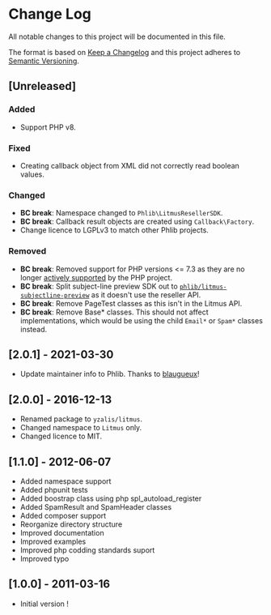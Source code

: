 # Change Log
All notable changes to this project will be documented in this file.

The format is based on [Keep a Changelog](http://keepachangelog.com/)
and this project adheres to [Semantic Versioning](http://semver.org/).

## [Unreleased]

### Added
- Support PHP v8.
### Fixed
- Creating callback object from XML did not correctly read boolean values.
### Changed
- **BC break**: Namespace changed to `Phlib\LitmusResellerSDK`.
- **BC break**: Callback result objects are created using `Callback\Factory`.
- Change licence to LGPLv3 to match other Phlib projects.
### Removed
- **BC break**: Removed support for PHP versions <= 7.3 as they are no longer
  [actively supported](https://php.net/supported-versions.php)
  by the PHP project.
- **BC break**: Split subject-line preview SDK out to
  [`phlib/litmus-subjectline-preview`](https://github.com/phlib/litmus-subjectline-preview)
  as it doesn't use the reseller API.
- **BC break**: Remove PageTest classes as this isn't in the Litmus API.
- **BC break**: Remove Base* classes. This should not affect implementations,
  which would be using the child `Email*` or `Spam*` classes instead.

## [2.0.1] - 2021-03-30

- Update maintainer info to Phlib.
  Thanks to [blaugueux](https://github.com/blaugueux)!

## [2.0.0] - 2016-12-13

 * Renamed package to `yzalis/litmus`.
 * Changed namespace to `Litmus` only.
 * Changed licence to MIT.

## [1.1.0] - 2012-06-07

 * Added namespace support
 * Added phpunit tests
 * Added boostrap class using php spl_autoload_register
 * Added SpamResult and SpamHeader classes
 * Added composer support
 * Reorganize directory structure
 * Improved documentation
 * Improved examples
 * Improved php codding standards suport
 * Improved typo

## [1.0.0] - 2011-03-16

 * Initial version !
